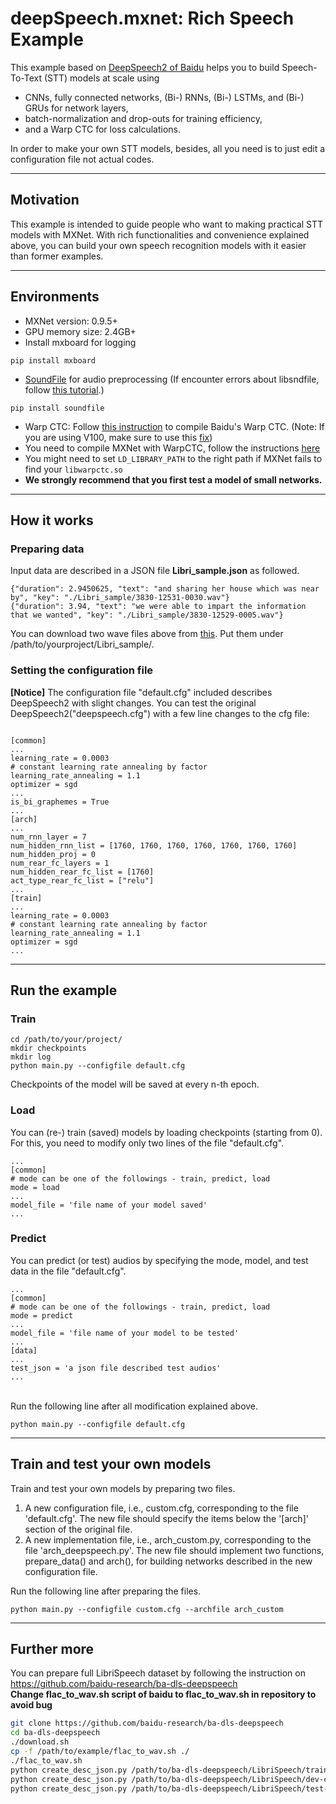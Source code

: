 <!--- Licensed to the Apache Software Foundation (ASF) under one -->
<!--- or more contributor license agreements.  See the NOTICE file -->
<!--- distributed with this work for additional information -->
<!--- regarding copyright ownership.  The ASF licenses this file -->
<!--- to you under the Apache License, Version 2.0 (the -->
<!--- "License"); you may not use this file except in compliance -->
<!--- with the License.  You may obtain a copy of the License at -->

<!---   http://www.apache.org/licenses/LICENSE-2.0 -->

<!--- Unless required by applicable law or agreed to in writing, -->
<!--- software distributed under the License is distributed on an -->
<!--- "AS IS" BASIS, WITHOUT WARRANTIES OR CONDITIONS OF ANY -->
<!--- KIND, either express or implied.  See the License for the -->
<!--- specific language governing permissions and limitations -->
<!--- under the License. -->

**deepSpeech.mxnet: Rich Speech Example**
=========================================
  
This example based on [DeepSpeech2 of Baidu](https://arxiv.org/abs/1512.02595) helps you to build Speech-To-Text (STT) models at scale using
- CNNs, fully connected networks, (Bi-) RNNs, (Bi-) LSTMs, and (Bi-) GRUs for network layers,
- batch-normalization and drop-outs for training efficiency,
- and a Warp CTC for loss calculations.

In order to make your own STT models, besides, all you need is to just edit a configuration file not actual codes.


* * *
## **Motivation**
This example is intended to guide people who want to making practical STT models with MXNet.
With rich functionalities and convenience explained above, you can build your own speech recognition models with it easier than former examples.


* * *
## **Environments**
- MXNet version: 0.9.5+
- GPU memory size: 2.4GB+
- Install mxboard for logging
<pre>
<code>pip install mxboard</code>
</pre>  

- [SoundFile](https://pypi.python.org/pypi/SoundFile/0.8.1) for audio preprocessing (If encounter errors about libsndfile, follow [this tutorial](http://www.linuxfromscratch.org/blfs/view/svn/multimedia/libsndfile.html).)
<pre>
<code>pip install soundfile</code>
</pre>
- Warp CTC: Follow [this instruction](https://github.com/baidu-research/warp-ctc) to compile Baidu's Warp CTC. (Note: If you are using V100, make sure to use this [fix](https://github.com/baidu-research/warp-ctc/pull/118))
- You need to compile MXNet with WarpCTC, follow the instructions [here](https://github.com/apache/incubator-mxnet/tree/master/example/ctc)
- You might need to set `LD_LIBRARY_PATH` to the right path if MXNet fails to find your `libwarpctc.so`
- **We strongly recommend that you first test a model of small networks.**


* * *
## **How it works**
### **Preparing data**
Input data are described in a JSON file **Libri_sample.json** as followed.
<pre>
<code>{"duration": 2.9450625, "text": "and sharing her house which was near by", "key": "./Libri_sample/3830-12531-0030.wav"}
{"duration": 3.94, "text": "we were able to impart the information that we wanted", "key": "./Libri_sample/3830-12529-0005.wav"}</code>
</pre>
You can download two wave files above from [this](https://github.com/samsungsds-rnd/deepspeech.mxnet/tree/master/Libri_sample). Put them under /path/to/yourproject/Libri_sample/.  


### **Setting the configuration file**
**[Notice]** The configuration file "default.cfg" included describes DeepSpeech2 with slight changes. You can test the original DeepSpeech2("deepspeech.cfg") with a few line changes to the cfg file:  
<pre><code>
[common]
...
learning_rate = 0.0003
# constant learning rate annealing by factor
learning_rate_annealing = 1.1
optimizer = sgd
...
is_bi_graphemes = True
...
[arch]
...
num_rnn_layer = 7
num_hidden_rnn_list = [1760, 1760, 1760, 1760, 1760, 1760, 1760]
num_hidden_proj = 0
num_rear_fc_layers = 1
num_hidden_rear_fc_list = [1760]
act_type_rear_fc_list = ["relu"]
...
[train]
...
learning_rate = 0.0003
# constant learning rate annealing by factor
learning_rate_annealing = 1.1
optimizer = sgd
...
</code></pre>


* * *
## **Run the example**
### **Train**
<pre><code>cd /path/to/your/project/
mkdir checkpoints
mkdir log
python main.py --configfile default.cfg</code></pre>
Checkpoints of the model will be saved at every n-th epoch.
  
### **Load**
You can (re-) train (saved) models by loading checkpoints (starting from 0). For this, you need to modify only two lines of the file "default.cfg".
<pre><code>...
[common]
# mode can be one of the followings - train, predict, load
mode = load
...
model_file = 'file name of your model saved'
...</code></pre>


### **Predict**
You can predict (or test) audios by specifying the mode, model, and test data in the file "default.cfg".
<pre><code>...
[common]
# mode can be one of the followings - train, predict, load
mode = predict
...
model_file = 'file name of your model to be tested'
...
[data]
...
test_json = 'a json file described test audios'
...</code></pre>
<br />
Run the following line after all modification explained above.  
<pre><code>python main.py --configfile default.cfg</code></pre>


* * *
## **Train and test your own models**

Train and test your own models by preparing two files.
1) A new configuration file, i.e., custom.cfg, corresponding to the file 'default.cfg'.
The new file should specify the items below the '[arch]' section of the original file. 
2) A new implementation file, i.e., arch_custom.py, corresponding to the file 'arch_deepspeech.py'.
The new file should implement two functions, prepare_data() and arch(), for building networks described in the new configuration file.

Run the following line after preparing the files.   
<pre><code>python main.py --configfile custom.cfg --archfile arch_custom</pre></code>

***
## **Further more**
You can prepare full LibriSpeech dataset by following the instruction on https://github.com/baidu-research/ba-dls-deepspeech  
**Change flac_to_wav.sh script of baidu to flac_to_wav.sh in repository to avoid bug**
```bash
git clone https://github.com/baidu-research/ba-dls-deepspeech
cd ba-dls-deepspeech
./download.sh
cp -f /path/to/example/flac_to_wav.sh ./
./flac_to_wav.sh
python create_desc_json.py /path/to/ba-dls-deepspeech/LibriSpeech/train-clean-100 train_corpus.json
python create_desc_json.py /path/to/ba-dls-deepspeech/LibriSpeech/dev-clean validation_corpus.json
python create_desc_json.py /path/to/ba-dls-deepspeech/LibriSpeech/test-clean test_corpus.json
```
